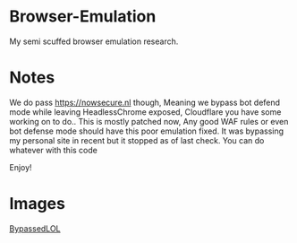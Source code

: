# Browser-Emulation
My semi scuffed browser emulation research.

# Notes
We do pass https://nowsecure.nl though, Meaning we bypass bot defend mode while leaving HeadlessChrome exposed, Cloudflare you have some working on to do..
This is mostly patched now, Any good WAF rules or even bot defense mode should have this poor emulation fixed.
It was bypassing my personal site in recent but it stopped as of last check. You can do whatever with this code

Enjoy!

# Images
[BypassedLOL](nowsecure.nl.png)
